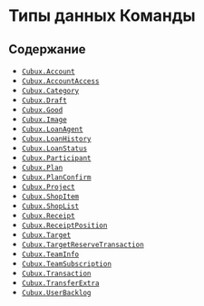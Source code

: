 Типы данных Команды
===================

Содержание
----------

*   [`Cubux.Account`](account.md)
*   [`Cubux.AccountAccess`](account-access.md)
*   [`Cubux.Category`](category.md)
*   [`Cubux.Draft`](draft.md)
*   [`Cubux.Good`](good.md)
*   [`Cubux.Image`](image.md)
*   [`Cubux.LoanAgent`](loan-agent.md)
*   [`Cubux.LoanHistory`](loan-history.md)
*   [`Cubux.LoanStatus`](loan-status.md)
*   [`Cubux.Participant`](participant.md)
*   [`Cubux.Plan`](plan.md)
*   [`Cubux.PlanConfirm`](plan-confirm.md)
*   [`Cubux.Project`](project.md)
*   [`Cubux.ShopItem`](shop-item.md)
*   [`Cubux.ShopList`](shop-list.md)
*   [`Cubux.Receipt`](receipt.md)
*   [`Cubux.ReceiptPosition`](receipt-position.md)
*   [`Cubux.Target`](target.md)
*   [`Cubux.TargetReserveTransaction`](target-reserve-transaction.md)
*   [`Cubux.TeamInfo`](info.md)
*   [`Cubux.TeamSubscription`](subscription.md)
*   [`Cubux.Transaction`](transaction.md)
*   [`Cubux.TransferExtra`](transfer-extra.md)
*   [`Cubux.UserBacklog`](user-backlog.md)
